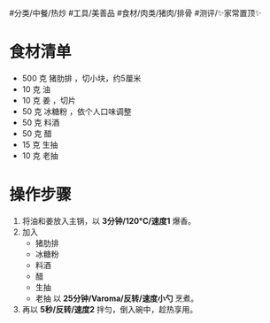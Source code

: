 
#分类/中餐/热炒 #工具/美善品 #食材/肉类/猪肉/排骨 #测评/✨家常置顶✨

# 食材清单

- 500 克 猪肋排 ，切小块，约5厘米
- 10 克 油
- 10 克 姜 ，切片
- 50 克 冰糖粉 ，依个人口味调整
- 50 克 料酒
- 50 克 醋
- 15 克 生抽
- 10 克 老抽

# 操作步骤

1. 将油和姜放入主锅，以 **3分钟/120°C/速度1** 爆香。
2. 加入
   - 猪肋排
   - 冰糖粉
   - 料酒
   - 醋
   - 生抽
   - 老抽
    以 **25分钟/Varoma/反转/速度小勺** 烹煮。
3. 再以 **5秒/反转/速度2** 拌匀，倒入碗中，趁热享用。